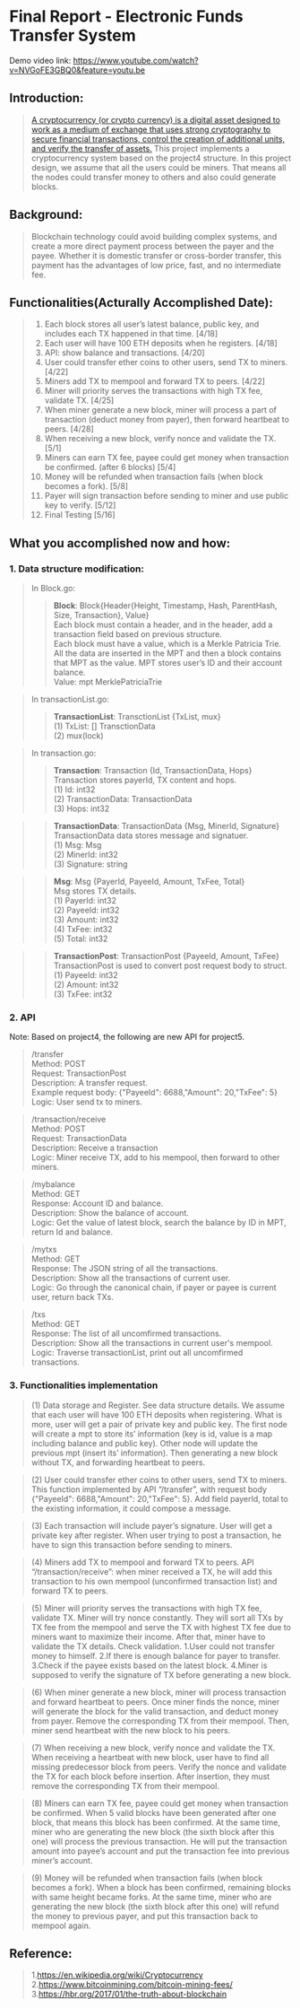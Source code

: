 # Final Report - Electronic Funds Transfer System

Demo video link: https://www.youtube.com/watch?v=NVGoFE3GBQ0&feature=youtu.be

## Introduction:
> [A cryptocurrency (or crypto currency) is a digital asset designed to work as a medium of exchange that uses strong cryptography to secure financial transactions, control the creation of additional units, and verify the transfer of assets.](https://en.wikipedia.org/wiki/Cryptocurrency)
This project implements a cryptocurrency system based on the project4 structure. In this project design, we assume that all the users could be miners. That means all the nodes could transfer money to others and also could generate blocks.

## Background:

> Blockchain technology could avoid building complex systems, and create a more direct payment process between the payer and the payee. Whether it is domestic transfer or cross-border transfer, this payment has the advantages of low price, fast, and no intermediate fee.

## Functionalities(Acturally Accomplished Date):

>1.	Each block stores all user’s latest balance, public key, and includes each TX happened in that time. [4/18]
>2.	Each user will have 100 ETH deposits when he registers. [4/18]
>3.	API: show balance and transactions. [4/20]
>4.	User could transfer ether coins to other users, send TX to miners. [4/22]
>5.	Miners add TX to mempool and forward TX to peers. [4/22]
>6.	Miner will priority serves the transactions with high TX fee, validate TX. [4/25]
>7.	When miner generate a new block, miner will process a part of transaction (deduct money from payer), then forward heartbeat to peers. [4/28]
>8.	When receiving a new block, verify nonce and validate the TX. [5/1]
>9.	Miners can earn TX fee, payee could get money when transaction be confirmed. (after 6 blocks) [5/4]
>10.	Money will be refunded when transaction fails (when block becomes a fork). [5/8]
>11.	Payer will sign transaction before sending to miner and use public key to verify. [5/12]
>12.	Final Testing [5/16]


## What you accomplished now and how:

### 1.	Data structure modification:
> In Block.go:
>> **Block**:	Block{Header{Height, Timestamp, Hash, ParentHash, Size, Transaction}, Value}<br>
Each block must contain a header, and in the header, add a transaction field based on previous structure. <br>
Each block must have a value, which is a Merkle Patricia Trie. All the data are inserted in the MPT and then a block contains that MPT as the value. MPT stores user’s ID and their account balance.<br>
Value: mpt MerklePatriciaTrie<br>

> In transactionList.go:
>> **TransactionList**:	TransctionList {TxList, mux}<br>
(1)	TxList: [] TransctionData<br>
(2)	mux(lock)<br>

> In transaction.go:
>> **Transaction**:  Transaction {Id, TransactionData, Hops}<br>
Transaction stores payerId, TX content and hops.<br>
(1)	Id: int32<br>
(2)	TransactionData: TransactionData<br>
(3)	Hops: int32<br>

>> **TransactionData**:  TransactionData {Msg, MinerId, Signature}<br>
TransactionData data stores message and signatuer.<br>
(1)	Msg: Msg<br>
(2)	MinerId: int32<br>
(3)	Signature: string<br>

>> **Msg**:  Msg {PayerId, PayeeId, Amount, TxFee, Total}<br>
Msg stores TX details.<br>
(1)	PayerId: int32<br>
(2)	PayeeId: int32<br>
(3)	Amount: int32<br>
(4)	TxFee: int32<br>
(5)	Total: int32<br>

>> **TransactionPost**:  TransactionPost {PayeeId, Amount, TxFee}<br>
TransactionPost is used to convert post request body to struct.<br>
(1)	PayeeId: int32<br>
(2)	Amount: int32<br>
(3)	TxFee: int32<br>


### 2.	API
Note: Based on project4, the following are new API for project5.

> /transfer<br>
Method: POST<br>
Request: TransactionPost<br>
Description: A transfer request.<br>
Example request body:
{"PayeeId": 6688,"Amount": 20,"TxFee": 5}<br>
Logic: User send tx to miners.<br>

> /transaction/receive<br>
Method: POST<br>
Request: TransactionData<br>
Description: Receive a transaction<br>
Logic: Miner receive TX, add to his mempool, then forward to other miners.<br>

> /mybalance<br>
Method: GET<br>
Response: Account ID and balance.<br>
Description: Show the balance of account.<br>
Logic: Get the value of latest block, search the balance by ID in MPT, return Id and balance.<br>

> /mytxs<br>
Method: GET<br>
Response: The JSON string of all the transactions.<br>
Description: Show all the transactions of current user.<br>
Logic: Go through the canonical chain, if payer or payee is current user, return back TXs.<br>

> /txs<br>
Method: GET<br>
Response: The list of all uncomfirmed transactions.<br>
Description: Show all the transactions in current user's mempool.<br>
Logic: Traverse transactionList, print out all uncomfirmed transactions.<br>

### 3.	Functionalities implementation
>(1) Data storage and Register.
See data structure details. We assume that each user will have 100 ETH deposits when registering. What is more, user will get a pair of private key and public key. The first node will create a mpt to store its’ information (key is id, value is a map including balance and public key). Other node will update the previous mpt (insert its’ information). Then generating a new block without TX, and forwarding heartbeat to peers.

>(2) User could transfer ether coins to other users, send TX to miners.
This function implemented by API “/transfer”, with request body {"PayeeId": 6688,"Amount": 20,"TxFee": 5}. Add field payerId, total to the existing information, it could compose a message.

>(3) Each transaction will include payer’s signature.
User will get a private key after register. When user trying to post a transaction, he have to sign this transaction before sending to miners. 

>(4) Miners add TX to mempool and forward TX to peers.
API “/transaction/receive”: when miner received a TX, he will add this transaction to his own mempool (unconfirmed transaction list) and forward TX to peers. 

>(5) Miner will priority serves the transactions with high TX fee, validate TX.
Miner will try nonce constantly. They will sort all TXs by TX fee from the mempool and serve the TX with highest TX fee due to miners want to maximize their income. After that, miner have to validate the TX details. Check validation. 1.User could not transfer money to himself. 2.If there is enough balance for payer to transfer. 3.Check if the payee exists based on the latest block. 4.Miner is supposed to verify the signature of TX before generating a new block.

>(6) When miner generate a new block, miner will process transaction and forward heartbeat to peers.
Once miner finds the nonce, miner will generate the block for the valid transaction, and deduct money from payer. Remove the corresponding TX from their mempool. Then, miner send heartbeat with the new block to his peers.

>(7) When receiving a new block, verify nonce and validate the TX.
When receiving a heartbeat with new block, user have to find all missing predecessor block from peers. Verify the nonce and validate the TX for each block before insertion. After insertion, they must remove the corresponding TX from their mempool.

>(8) Miners can earn TX fee, payee could get money when transaction be confirmed. 
When 5 valid blocks have been generated after one block, that means this block has been confirmed. At the same time, miner who are generating the new block (the sixth block after this one) will process the previous transaction. He will put the transaction amount into payee’s account and put the transaction fee into previous miner’s account.

>(9) Money will be refunded when transaction fails (when block becomes a fork).
When a block has been confirmed, remaining blocks with same height became forks. At the same time, miner who are generating the new block (the sixth block after this one) will refund the money to previous payer, and put this transaction back to mempool again.

## Reference:

> 1.https://en.wikipedia.org/wiki/Cryptocurrency<br>
> 2.https://www.bitcoinmining.com/bitcoin-mining-fees/<br>
> 3.https://hbr.org/2017/01/the-truth-about-blockchain<br>

